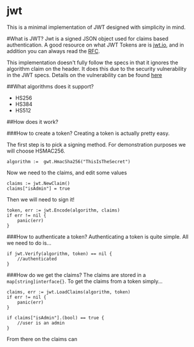 # jwt
This is a minimal implementation of JWT designed with simplicity in mind.

#What is JWT?
Jwt is a signed JSON object used for claims based authentication. A good resource on what JWT Tokens are is [jwt.io](https://jwt.io/), and in addition you can always read the [RFC](https://tools.ietf.org/html/rfc7519).

This implementation doesn't fully follow the specs in that it ignores the algorithm claim on the header. It does this due to the security vulnerability in the JWT specs. Details on the vulnerability can be found [here](https://auth0.com/blog/2015/03/31/critical-vulnerabilities-in-json-web-token-libraries/)

##What algorithms does it support?
* HS256
* HS384
* HS512

##How does it work?

###How to create a token?
Creating a token is actually pretty easy.

The first step is to pick a signing method. For demonstration purposes we will choose HSMAC256.

    algorithm :=  gwt.HmacSha256("ThisIsTheSecret")
   
Now we need to the claims, and edit some values

    claims := jwt.NewClaim()
    claims["isAdmin"] = true
    
Then we will need to sign it!

    token, err := jwt.Encode(algorithm, claims)
    if err != nil {
        panic(err)    
    }
    
###How to authenticate a token?
Authenticating a token is quite simple. All we need to do is...

    if jwt.Verify(algorithm, token) == nil {
        //authenticated
    } 
    
###How do we get the claims?
The claims are stored in a `map[string]interface{}`. To get the claims from a token simply...
    
    claims, err := jwt.LoadClaims(algorithm, token)
    if err != nil {
        panic(err)
    }
    
    if claims["isAdmin"].(bool) == true {
        //user is an admin    
    }
    
From there on the claims can